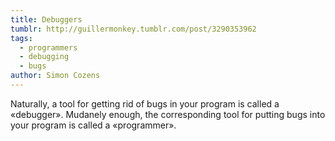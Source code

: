 ```yaml
---
title: Debuggers
tumblr: http://guillermonkey.tumblr.com/post/3290353962
tags:
  - programmers
  - debugging
  - bugs
author: Simon Cozens
---
```


Naturally, a tool for getting rid of bugs in your program is called a «debugger». Mudanely enough, the corresponding tool for putting bugs into your program is called a «programmer».
